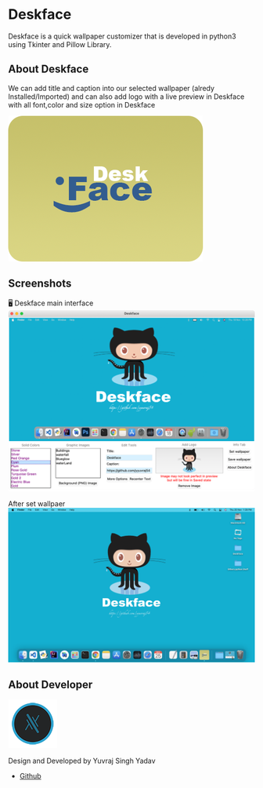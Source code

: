 
# Deskface
Deskface is a quick wallpaper customizer that is
developed in python3 using Tkinter and Pillow Library.

## About Deskface
We can add title and caption into our selected wallpaper (alredy Installed/Imported) and can also add logo with a live preview in Deskface with all font,color and size option in Deskface


![Deskface](Data//SystemOs//DeskfaceLogo.png)


## Screenshots
🖥 Deskface main interface
![App Screenshot](Data//SystemOs//Screenshot.png)


After set wallpaer
![App Screenshot](Data//SystemOs//window.png)

## About Developer

![logo](Data//SystemOs//Mainlogo.png)

Design and Developed by Yuvraj Singh Yadav




- [Github](https://github.com/yyuvraj54)



